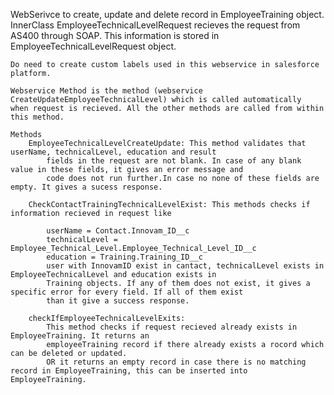  WebSerivce to create, update and delete record in EmployeeTraining object.
    InnerClass EmployeeTechnicalLevelRequest recieves the request from AS400 through SOAP. 
    This information is stored in EmployeeTechnicalLevelRequest object.
    
    Do need to create custom labels used in this webservice in salesforce platform.
    
    Webservice Method is the method (webservice CreateUpdateEmployeeTechnicalLevel) which is called automatically 
    when request is recieved. All the other methods are called from within this method.

    Methods
        EmployeeTechnicalLevelCreateUpdate: This method validates that userName, technicalLevel, education and result
            fields in the request are not blank. In case of any blank value in these fields, it gives an error message and
            code does not run further.In case no none of these fields are empty. It gives a sucess response.

        CheckContactTrainingTechnicalLevelExist: This methods checks if information recieved in request like
        
            userName = Contact.Innovam_ID__c
            technicalLevel = Employee_Technical_Level.Employee_Technical_Level_ID__c
            education = Training.Training_ID__c
            user with InnovamID exist in cantact, technicalLevel exists in EmployeeTechnicalLevel and education exists in 
            Training objects. If any of them does not exist, it gives a specific error for every field. If all of them exist
            than it give a success response.

        checkIfEmployeeTechnicalLevelExits: 
            This method checks if request recieved already exists in EmployeeTraining. It returns an
            employeeTraining record if there already exists a rocord which can be deleted or updated. 
            OR it returns an empty record in case there is no matching record in EmployeeTraining, this can be inserted into EmployeeTraining.

